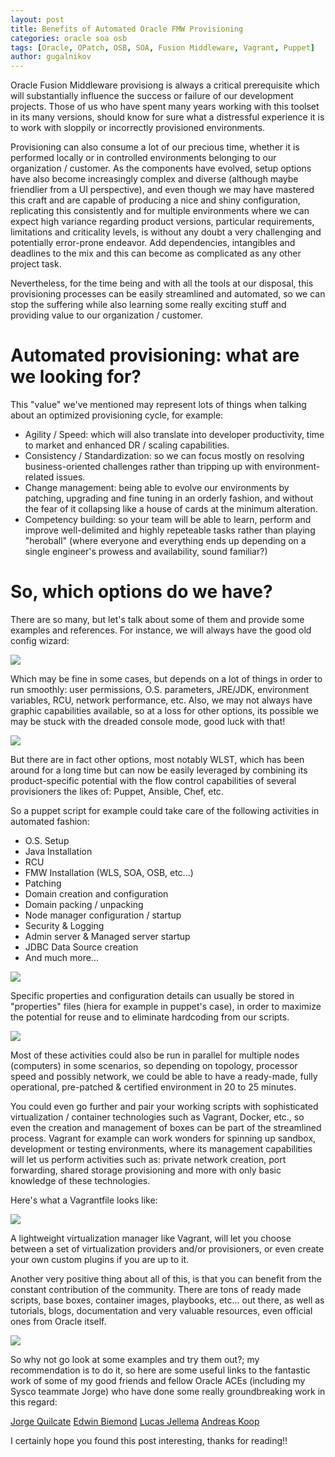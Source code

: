 ```yaml
---
layout: post
title: Benefits of Automated Oracle FMW Provisioning
categories: oracle soa osb
tags: [Oracle, OPatch, OSB, SOA, Fusion Middleware, Vagrant, Puppet]
author: gugalnikov
---
```


Oracle Fusion Middleware provisiong is always a critical prerequisite which will substantially influence the success or failure of our development projects. Those of us who have spent many years working with this toolset in its many versions, should know for sure what a distressful experience it is to work with sloppily or incorrectly provisioned environments.

Provisioning can also consume a lot of our precious time, whether it is performed locally or in controlled environments belonging to our organization / customer. As the components have evolved, setup options have also become increasingly complex and diverse (although maybe friendlier from a UI perspective), and even though we may have mastered this craft and are capable of producing a nice and shiny configuration, replicating this consistently and for multiple environments where we can expect high variance regarding product versions, particular requirements, limitations and criticality levels, is without any doubt a very challenging and potentially error-prone endeavor. Add dependencies, intangibles and deadlines to the mix and this can become as complicated as any other project task.  

Nevertheless, for the time being and with all the tools at our disposal, this provisioning processes can be easily streamlined and automated, so we can stop the suffering while also learning some really exciting stuff and providing value to our organization / customer.

# Automated provisioning: what are we looking for?

This "value" we've mentioned may represent lots of things when talking about an optimized provisioning cycle, for example:

- Agility / Speed: which will also translate into developer productivity, time to market and enhanced DR / scaling capabilities.
- Consistency / Standardization: so we can focus mostly on resolving business-oriented challenges rather than tripping up with environment-related issues.
- Change management: being able to evolve our environments by patching, upgrading and fine tuning in an orderly fashion, and without the fear of it collapsing like a                       house of cards at the minimum alteration. 
- Competency building: so your team will be able to learn, perform and improve well-delimited and highly repeteable tasks rather than playing "heroball" (where                               everyone and everything ends up depending on a single engineer's prowess and availability, sound familiar?)

# So, which options do we have?

There are so many, but let's talk about some of them and provide some examples and references. For instance, we will always have the good old config wizard:

![](/images/2016-04-18-AutomatedProvisioning/2016-04-18-config.gif)  

Which may be fine in some cases, but depends on a lot of things in order to run smoothly: user permissions, O.S. parameters, JRE/JDK, environment variables, RCU, network performance, etc. Also, we may not always have graphic capabilities available, so at a loss for other options, its possible we may be stuck with the dreaded console mode, good luck with that!

![](/images/2016-04-18-AutomatedProvisioning/2016-04-18-console.gif)

But there are in fact other options, most notably WLST, which has been around for a long time but can now be easily leveraged by combining its product-specific potential with the flow control capabilities of several provisioners the likes of: Puppet, Ansible, Chef, etc.

So a puppet script for example could take care of the following activities in automated fashion:

- O.S. Setup
- Java Installation
- RCU
- FMW Installation (WLS, SOA, OSB, etc...)
- Patching
- Domain creation and configuration
- Domain packing / unpacking
- Node manager configuration / startup
- Security & Logging
- Admin server & Managed server startup
- JDBC Data Source creation
- And much more...

![](/images/2016-04-18-AutomatedProvisioning/2016-04-18-puppet.png)

Specific properties and configuration details can usually be stored in "properties" files (hiera for example in puppet's case), in order to maximize the potential for reuse and to eliminate hardcoding from our scripts.

![](/images/2016-04-18-AutomatedProvisioning/2016-04-18-hiera.png)

Most of these activities could also be run in parallel for multiple nodes (computers) in some scenarios, so depending on topology, processor speed and possibly network, we could be able to have a ready-made, fully operational, pre-patched & certified environment in 20 to 25 minutes. 
     
You could even go further and pair your working scripts with sophisticated virtualization / container technologies such as Vagrant, Docker, etc., so even the creation and management of boxes can be part of the streamlined process. Vagrant for example can work wonders for spinning up sandbox, development or testing environments, where its management capabilities will let us perform activities such as: private network creation, port forwarding, shared storage provisioning and more with only basic knowledge of these technologies.

Here's what a Vagrantfile looks like:

![](/images/2016-04-18-AutomatedProvisioning/2016-04-18-vagrant.png)

A lightweight virtualization manager like Vagrant, will let you choose between a set of virtualization providers and/or provisioners, or even create your own custom plugins if you are up to it.

Another very positive thing about all of this, is that you can benefit from the constant contribution of the community. There are tons of ready made scripts, base boxes, container images, playbooks, etc... out there, as well as tutorials, blogs, documentation and very valuable resources, even official ones from Oracle itself.

![](/images/2016-04-18-AutomatedProvisioning/2016-04-18-oracle.png)

So why not go look at some examples and try them out?; my recommendation is to do it, so here are some useful links to the fantastic work of some of my good friends and fellow Oracle ACEs (including my Sysco teammate Jorge) who have done some really groundbreaking work in this regard:

[Jorge Quilcate](https://jeqo.github.io/blog/)
[Edwin Biemond](http://biemond.blogspot.no)
[Lucas Jellema](https://technology.amis.nl/author/lucas-jellema/)
[Andreas Koop](http://multikoop.blogspot.no)

I certainly hope you found this post interesting, thanks for reading!!
